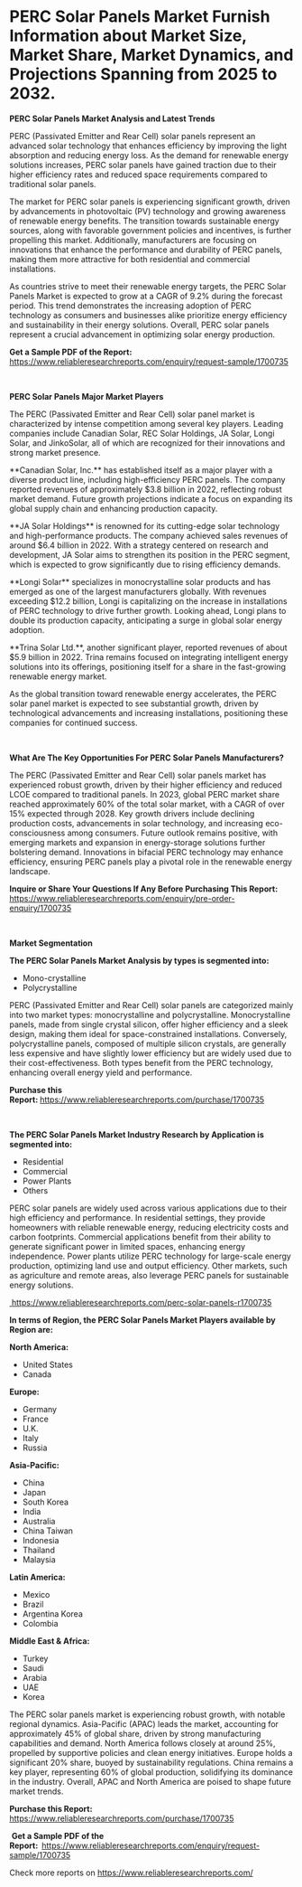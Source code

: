 <p><h1>PERC Solar Panels Market Furnish Information about Market Size, Market Share, Market Dynamics, and Projections Spanning from 2025 to 2032.</h1></p><p><strong>PERC Solar Panels Market Analysis and Latest Trends</strong></p>
<p><p>PERC (Passivated Emitter and Rear Cell) solar panels represent an advanced solar technology that enhances efficiency by improving the light absorption and reducing energy loss. As the demand for renewable energy solutions increases, PERC solar panels have gained traction due to their higher efficiency rates and reduced space requirements compared to traditional solar panels. </p><p>The market for PERC solar panels is experiencing significant growth, driven by advancements in photovoltaic (PV) technology and growing awareness of renewable energy benefits. The transition towards sustainable energy sources, along with favorable government policies and incentives, is further propelling this market. Additionally, manufacturers are focusing on innovations that enhance the performance and durability of PERC panels, making them more attractive for both residential and commercial installations.</p><p>As countries strive to meet their renewable energy targets, the PERC Solar Panels Market is expected to grow at a CAGR of 9.2% during the forecast period. This trend demonstrates the increasing adoption of PERC technology as consumers and businesses alike prioritize energy efficiency and sustainability in their energy solutions. Overall, PERC solar panels represent a crucial advancement in optimizing solar energy production.</p></p>
<p><strong>Get a Sample PDF of the Report:&nbsp;</strong> <a href="https://www.reliableresearchreports.com/enquiry/request-sample/1700735?utm_campaign=3025&utm_medium=2&utm_source=Github&utm_content=ia&utm_term=27032025&utm_id=perc-solar-panels">https://www.reliableresearchreports.com/enquiry/request-sample/1700735</a></p>
<p>&nbsp;</p>
<p><strong>PERC Solar Panels Major Market Players</strong></p>
<p><p>The PERC (Passivated Emitter and Rear Cell) solar panel market is characterized by intense competition among several key players. Leading companies include Canadian Solar, REC Solar Holdings, JA Solar, Longi Solar, and JinkoSolar, all of which are recognized for their innovations and strong market presence.</p><p>**Canadian Solar, Inc.** has established itself as a major player with a diverse product line, including high-efficiency PERC panels. The company reported revenues of approximately $3.8 billion in 2022, reflecting robust market demand. Future growth projections indicate a focus on expanding its global supply chain and enhancing production capacity.</p><p>**JA Solar Holdings** is renowned for its cutting-edge solar technology and high-performance products. The company achieved sales revenues of around $6.4 billion in 2022. With a strategy centered on research and development, JA Solar aims to strengthen its position in the PERC segment, which is expected to grow significantly due to rising efficiency demands.</p><p>**Longi Solar** specializes in monocrystalline solar products and has emerged as one of the largest manufacturers globally. With revenues exceeding $12.2 billion, Longi is capitalizing on the increase in installations of PERC technology to drive further growth. Looking ahead, Longi plans to double its production capacity, anticipating a surge in global solar energy adoption.</p><p>**Trina Solar Ltd.**, another significant player, reported revenues of about $5.9 billion in 2022. Trina remains focused on integrating intelligent energy solutions into its offerings, positioning itself for a share in the fast-growing renewable energy market.</p><p>As the global transition toward renewable energy accelerates, the PERC solar panel market is expected to see substantial growth, driven by technological advancements and increasing installations, positioning these companies for continued success.</p></p>
<p>&nbsp;</p>
<p><strong>What Are The Key Opportunities For PERC Solar Panels Manufacturers?</strong></p>
<p><p>The PERC (Passivated Emitter and Rear Cell) solar panels market has experienced robust growth, driven by their higher efficiency and reduced LCOE compared to traditional panels. In 2023, global PERC market share reached approximately 60% of the total solar market, with a CAGR of over 15% expected through 2028. Key growth drivers include declining production costs, advancements in solar technology, and increasing eco-consciousness among consumers. Future outlook remains positive, with emerging markets and expansion in energy-storage solutions further bolstering demand. Innovations in bifacial PERC technology may enhance efficiency, ensuring PERC panels play a pivotal role in the renewable energy landscape.</p></p>
<p><strong>Inquire or Share Your Questions If Any Before Purchasing This Report:</strong> <a href="https://www.reliableresearchreports.com/enquiry/pre-order-enquiry/1700735?utm_campaign=3025&utm_medium=2&utm_source=Github&utm_content=ia&utm_term=27032025&utm_id=perc-solar-panels">https://www.reliableresearchreports.com/enquiry/pre-order-enquiry/1700735</a></p>
<p>&nbsp;</p>
<p><strong>Market Segmentation</strong></p>
<p><strong>The PERC Solar Panels Market Analysis by types is segmented into:</strong></p>
<p><ul><li>Mono-crystalline</li><li>Polycrystalline</li></ul></p>
<p><p>PERC (Passivated Emitter and Rear Cell) solar panels are categorized mainly into two market types: monocrystalline and polycrystalline. Monocrystalline panels, made from single crystal silicon, offer higher efficiency and a sleek design, making them ideal for space-constrained installations. Conversely, polycrystalline panels, composed of multiple silicon crystals, are generally less expensive and have slightly lower efficiency but are widely used due to their cost-effectiveness. Both types benefit from the PERC technology, enhancing overall energy yield and performance.</p></p>
<p><strong>Purchase this Report:&nbsp;</strong><a href="https://www.reliableresearchreports.com/purchase/1700735?utm_campaign=3025&utm_medium=2&utm_source=Github&utm_content=ia&utm_term=27032025&utm_id=perc-solar-panels">https://www.reliableresearchreports.com/purchase/1700735</a></p>
<p>&nbsp;</p>
<p><strong>The PERC Solar Panels Market Industry Research by Application is segmented into:</strong></p>
<p><ul><li>Residential</li><li>Commercial</li><li>Power Plants</li><li>Others</li></ul></p>
<p><p>PERC solar panels are widely used across various applications due to their high efficiency and performance. In residential settings, they provide homeowners with reliable renewable energy, reducing electricity costs and carbon footprints. Commercial applications benefit from their ability to generate significant power in limited spaces, enhancing energy independence. Power plants utilize PERC technology for large-scale energy production, optimizing land use and output efficiency. Other markets, such as agriculture and remote areas, also leverage PERC panels for sustainable energy solutions.</p></p>
<p><a href="https://www.reliableresearchreports.com/perc-solar-panels-r1700735?utm_campaign=3025&utm_medium=2&utm_source=Github&utm_content=ia&utm_term=27032025&utm_id=perc-solar-panels">&nbsp;https://www.reliableresearchreports.com/perc-solar-panels-r1700735</a></p>
<p><strong>In terms of Region, the PERC Solar Panels Market Players available by Region are:</strong></p>
<p>
    <p> <strong> North America: </strong>
        <ul>
            <li>United States</li>
            <li>Canada</li>
        </ul>
        </p> 
    <p> <strong> Europe: </strong>
        <ul>
            <li>Germany</li>
            <li>France</li>
            <li>U.K.</li>
            <li>Italy</li>
            <li>Russia</li>
        </ul>
        </p> 
    <p> <strong> Asia-Pacific: </strong>
        <ul>
            <li>China</li>
            <li>Japan</li>
            <li>South Korea</li>
            <li>India</li>
            <li>Australia</li>
            <li>China Taiwan</li>
            <li>Indonesia</li>
            <li>Thailand</li>
            <li>Malaysia</li>
        </ul>
        </p> 
    <p> <strong> Latin America: </strong>
        <ul>
            <li>Mexico</li>
            <li>Brazil</li>
            <li>Argentina Korea</li>
            <li>Colombia</li>
        </ul>
        </p> 
    <p> <strong> Middle East & Africa: </strong>
        <ul>
            <li>Turkey</li>
            <li>Saudi</li>
            <li>Arabia</li>
            <li>UAE</li>
            <li>Korea</li>
        </ul>
    </p>
    </p>
<p><p>The PERC solar panels market is experiencing robust growth, with notable regional dynamics. Asia-Pacific (APAC) leads the market, accounting for approximately 45% of global share, driven by strong manufacturing capabilities and demand. North America follows closely at around 25%, propelled by supportive policies and clean energy initiatives. Europe holds a significant 20% share, buoyed by sustainability regulations. China remains a key player, representing 60% of global production, solidifying its dominance in the industry. Overall, APAC and North America are poised to shape future market trends.</p></p>
<p><strong>Purchase this Report: </strong><a href="https://www.reliableresearchreports.com/purchase/1700735?utm_campaign=3025&utm_medium=2&utm_source=Github&utm_content=ia&utm_term=27032025&utm_id=perc-solar-panels">https://www.reliableresearchreports.com/purchase/1700735</a></p>
<p>&nbsp;<strong>Get a Sample PDF of the Report:&nbsp;&nbsp;</strong><a href="https://www.reliableresearchreports.com/enquiry/request-sample/1700735?utm_campaign=3025&utm_medium=2&utm_source=Github&utm_content=ia&utm_term=27032025&utm_id=perc-solar-panels">https://www.reliableresearchreports.com/enquiry/request-sample/1700735</a></p>
<p><strong></strong></p>
<p>Check more reports on <a href="https://www.reliableresearchreports.com/?utm_campaign=3025&utm_medium=2&utm_source=Github&utm_content=ia&utm_term=27032025&utm_id=perc-solar-panels">https://www.reliableresearchreports.com/</a></p>